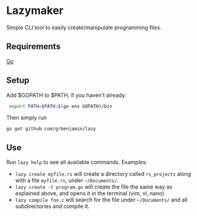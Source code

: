 # Lazymaker
Simple CLI tool to easily create/manipulate programming files.

## Requirements
[Go](https://golang.org/dl/)

## Setup
Add $GOPATH to $PATH, if you haven't already:
```bash
 export PATH=$PATH:$(go env GOPATH)/bin
```

Then simply run
```
go get github.com/grbenjamin/lazy
```

## Use

Run `lazy help` to see all available commands.
Examples:
- ``lazy create myfile.rs`` will create a directory called ``rs_projects`` along with a file ``myfile.rs``, under `~/Documents/`.
- ``lazy create -t program.go`` will create the file the same way as explained above, and opens it in the terminal (vim, vi, nano)
- ``lazy compile foo.c`` will search for the file under `~/Documents/` and all subdirectories and compile it.
